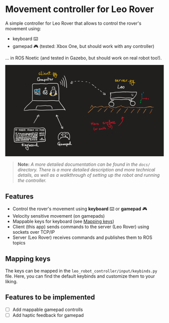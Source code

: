 # Movement controller for Leo Rover

A simple controller for Leo Rover that allows to control the rover's movement using:

- keyboard ⌨️
- gamepad 🎮 (tested: Xbox One, but should work with any controller)

... in ROS Noetic (and tested in Gazebo, but should work on real robot too!).

![Diagram](docs/diagram.png)

> **Note:** *A more detailed documentation can be found in the `docs/` directory. There is a more detailed description and more technical details, as well as a walkthrough of setting up the robot and running the controller.*

## Features

- Control the rover's movement using **keyboard** ⌨️ or **gamepad** 🎮
- Velocity sensitive movement (on gamepads)
- Mappable keys for keyboard (see [Mapping keys](#mapping-keys))
- Client (this app) sends commands to the server (Leo Rover) using sockets over TCP/IP
- Server (Leo Rover) receives commands and publishes them to ROS topics

## Mapping keys

The keys can be mapped in the `leo_robot_controller/input/keybinds.py` file. Here, you can find the default keybinds and customize them to your liking.

## Features to be implemented

- [ ] Add mappable gamepad controlls
- [ ] Add haptic feedback for gamepad

